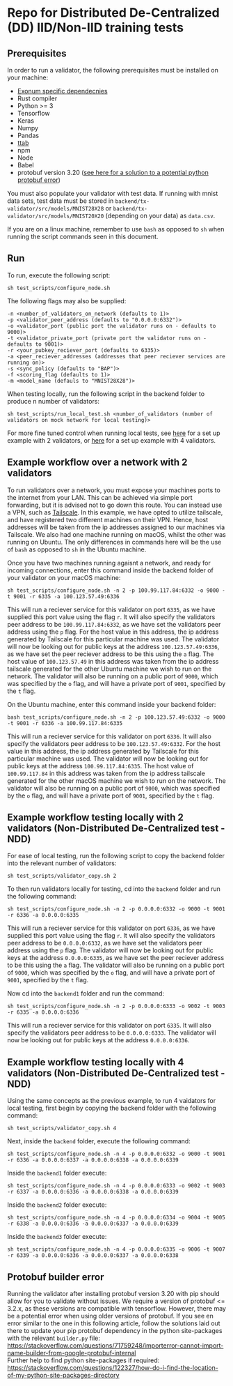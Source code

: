 # Repo for Distributed De-Centralized (DD) IID/Non-IID training tests

## **Prerequisites**

In order to run a validator, the following prerequisites must be installed on your machine:

* [Exonum specific dependecnies](https://exonum.com/doc/version/latest/get-started/install/)
* Rust compiler
* Python >= 3
* Tensorflow
* Keras
* Numpy
* Pandas
* [ttab](https://www.npmjs.com/package/ttab)
* npm
* Node
* Babel
* protobuf version 3.20 ([see here for a solution to a potential python protobuf error](#protobuf-builder-error))

You must also populate your validator with test data. If running with mnist data sets, test data must be stored in `backend/tx-validator/src/models/MNIST28X28` or `backend/tx-validator/src/models/MNIST20X20` (depending on your data) as `data.csv`. 

If you are on a linux machine, remember to use `bash` as opposed to `sh` when running the script commands seen in this document.

## **Run**

To run, execute the following script:

```
sh test_scripts/configure_node.sh 
```

The following flags may also be supplied:

```
-n <number_of_validators_on_network (defaults to 1)> 
-p <validator_peer_address (defaults to "0.0.0.0:6332")>
-o <validator_port (public port the validator runs on - defaults to 9000)>
-t <validator_private_port (private port the validator runs on - defaults to 9001)>
-r <your_pubkey_reciever_port (defaults to 6335)> 
-a <peer_reciever_addresses (addresses that peer reciever services are running on)>
-s <sync_policy (defaults to "BAP")> 
-f <scoring_flag (defaults to 1)> 
-m <model_name (defauls to "MNIST28X28")>
```

When testing locally, run the following script in the backend folder to produce n number of validators:

```
sh test_scripts/run_local_test.sh <number_of_validators (number of validators on mock network for local testing)>  
```

For more fine tuned control when running local tests, see [here](#example-workflow-testing-locally-with-2-validators-non-distributed-de-centralized-test---ndd) for a set up example with 2 validators, or [here](#example-workflow-testing-locally-with-4-validators-non-distributed-de-centralized-test---ndd) for a set up example with 4 validators.

## **Example workflow over a network with 2 validators**

To run validators over a network, you must expose your machines ports to the internet from your LAN. This can be achieved via simple port forwarding, but it is advised not to go down this route. You can instead use a VPN, such as [Tailscale](https://tailscale.com/). In this example, we have opted to utilize tailscale, and have registered two different machines on their VPN. Hence, host addresses will be taken from the ip addresses assigned to our machines via Tailscale. We also had one machine running on macOS, whilst the other was running on Ubuntu. The only differences in commands here will be the use of `bash` as opposed to `sh` in the Ubuntu machine.

Once you have two machines running agaisnt a network, and ready for incoming connections, enter this command inside the backend folder of your validator on your macOS machine:

```
sh test_scripts/configure_node.sh -n 2 -p 100.99.117.84:6332 -o 9000 -t 9001 -r 6335 -a 100.123.57.49:6336
```

This will run a reciever service for this validator on port `6335`, as we have supplied this port value using the flag `r`. It will also specify the validators peer address to be `100.99.117.84:6332`, as we have set the validators peer address using the `p` flag. For the host value in this address, the ip address generated by Tailscale for this particular machine was used.
The validator will now be looking out for public keys at the address `100.123.57.49:6336`, as we have set the peer reciever address to be this using the `a` flag. The host value of `100.123.57.49` in this address was taken from the ip address tailscale generated for the other Ubuntu machine we wish to run on the network. The validator will also be running on a public port of `9000`, which was specified by the `o` flag, and will have a private port of `9001`, specified by the `t` flag.

On the Ubuntu machine, enter this command inside your backend folder:

```
bash test_scripts/configure_node.sh -n 2 -p 100.123.57.49:6332 -o 9000 -t 9001 -r 6336 -a 100.99.117.84:6335
```

This will run a reciever service for this validator on port `6336`. It will also specify the validators peer address to be `100.123.57.49:6332`. For the host value in this address, the ip address generated by Tailscale for this particular machine was used.
The validator will now be looking out for public keys at the address `100.99.117.84:6335`. The host value of `100.99.117.84` in this address was taken from the ip address tailscale generated for the other macOS machine we wish to run on the network. The validator will also be running on a public port of `9000`, which was specified by the `o` flag, and will have a private port of `9001`, specified by the `t` flag.


## **Example workflow testing locally with 2 validators (Non-Distributed De-Centralized test - NDD)**

For ease of local testing, run the following script to copy the backend folder into the relevant number of validators:

```
sh test_scripts/validator_copy.sh 2
```

To then run validators locally for testing, cd into the `backend` folder and run the following command:

```
sh test_scripts/configure_node.sh -n 2 -p 0.0.0.0:6332 -o 9000 -t 9001 -r 6336 -a 0.0.0.0:6335 
```

This will run a reciever service for this validator on port `6336`, as we have supplied this port value using the flag `r`. It will also specify the validators peer address to be `0.0.0.0:6332`, as we have set the validators peer address using the `p` flag. 
The validator will now be looking out for public keys at the address `0.0.0.0:6335`, as we have set the peer reciever address to be this using the `a` flag. The validator will also be running on a public port of `9000`, which was specified by the `o` flag, and will have a private port of `9001`, specified by the `t` flag.

Now cd into the `backend1` folder and run the command:

```
sh test_scripts/configure_node.sh -n 2 -p 0.0.0.0:6333 -o 9002 -t 9003 -r 6335 -a 0.0.0.0:6336
```

This will run a reciever service for this validator on port `6335`. It will also specify the validators peer address to be `0.0.0.0:6333`. 
The validator will now be looking out for public keys at the address `0.0.0.0:6336`.

## **Example workflow testing locally with 4 validators (Non-Distributed De-Centralized test - NDD)**

Using the same concepts as the previous example, to run 4 vaidators for local testing, first begin by copying the backend folder with the following command: 

```
sh test_scripts/validator_copy.sh 4
```

Next, inside the `backend` folder, execute the following command:

```
sh test_scripts/configure_node.sh -n 4 -p 0.0.0.0:6332 -o 9000 -t 9001 -r 6336 -a 0.0.0.0:6337 -a 0.0.0.0:6338 -a 0.0.0.0:6339
```

Inside the `backend1` folder execute:

```
sh test_scripts/configure_node.sh -n 4 -p 0.0.0.0:6333 -o 9002 -t 9003 -r 6337 -a 0.0.0.0:6336 -a 0.0.0.0:6338 -a 0.0.0.0:6339
```

Inside the `backend2` folder execute:

```
sh test_scripts/configure_node.sh -n 4 -p 0.0.0.0:6334 -o 9004 -t 9005 -r 6338 -a 0.0.0.0:6336 -a 0.0.0.0:6337 -a 0.0.0.0:6339
```

Inside the `backend3` folder execute:

```
sh test_scripts/configure_node.sh -n 4 -p 0.0.0.0:6335 -o 9006 -t 9007 -r 6339 -a 0.0.0.0:6336 -a 0.0.0.0:6337 -a 0.0.0.0:6338
```

## **Protobuf builder error**
Running the validator after installing protobuf version 3.20 with pip should allow for you to validate without issues. We require a version of protobuf <= 3.2.x, as these versions are compatible with tensorflow.
However, there may be a potential error when using older versions of protobuf. If you see en error similar to the one in this following article, follow the solutions laid out there to update your pip protobuf dependency in the python site-packages with the relevant `builder.py` file:
https://stackoverflow.com/questions/71759248/importerror-cannot-import-name-builder-from-google-protobuf-internal
<br>Further help to find python site-packages if required:
https://stackoverflow.com/questions/122327/how-do-i-find-the-location-of-my-python-site-packages-directory <br>

